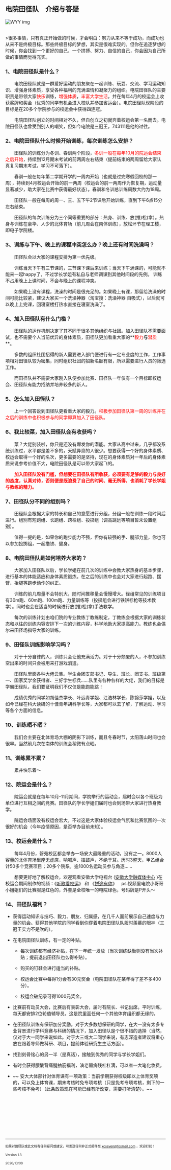 ## 电院田径队&ensp;&ensp;介绍与答疑

![WYY img](123.JPG)

<br>
>很多事情，只有真正开始做的时候，才会明白：努力从来不等于成功，而成功也从来不是终极目标。那些终极目标的梦想，其实是很难实现的。但你在追逐梦想的时候，你会找到一个更好的自己，一个拼搏、努力、自信的自己，你会因为自己所做的事情而觉得充实。


<br>

### 1、电院田径队是什么？
&emsp;&emsp;电院田径队就是一群爱好运动的朋友聚在一起训练、玩耍、交流、学习运动知识、增强身体素质，享受各种福利的充满温情和凝聚力的组织。电院田径队的主要职责是带领大家<font color="ff0000">快乐</font>训练，<font color="ff0000">增强体质</font>，<font color="ff0000">丰富大学生活</font>，并在每年4月的校运会上收获奖牌和奖金（优秀的同学有机会进入校队并参加省运会）。电院田径队现阶段的目标是在20多个学院参与的校运会中获得四连冠。

&emsp;&emsp;电院田径队创立的时间相对不久，但自创立之初就奔着校运会第一名而去。电院田径队也曾受到别人的嘲笑，但如今电院是三冠王，743111是他的过往。

### 2、电院田径队什么时候开始训练，每次训练怎么安排？
&emsp;&emsp;田径队的训练分为冬训、春训两个阶段，<font color="ff0000">冬训一般在每年10月的院运会结束之后开始</font>，持续到12月期末考试的前两周左右结束（提前结束的两周留给大家认真复习期末考试，学习不可落下）。

&emsp;&emsp;春训一般在每年第二学期开学的一周内开始（也就是过完寒假回校的那一周），持续到4月校运会开始的前一两周（校运会的前一两周作为恢复期，运动量显著减少，助大家在比赛中获得最好状态）。春训和冬训总训练周数大约为18周。

&emsp;&emsp;田径队一般在每周的周一、三、五下午2节课后开始训练，直到下午6点15分左右结束。

&emsp;&emsp;田径队的每次训练分为三个同等重要的部分：热身、训练、放(推)松(拿）。热身与训练在豪华、人少的北体育场（前几周会在南体训练），放松环节在理工楼，即电子学院楼。

### 3、训练与下午、晚上的课程冲突怎么办？晚上还有时间洗澡吗？
&emsp;&emsp;田径队会以大家的课程安排为第一优先级。

&emsp;&emsp;训练当天下午有三节课的，三节课下课后来训练；当天下午满课的，可能就不能来一起happy了，不过学长学姐有私自与老师调课到其他时间段的先例。
训练不占用晚上上课时间，不会与晚上的课程冲突。

&emsp;&emsp;如果晚上没有课程，洗澡的时间是很充足的。如果晚上有课，那留给洗澡的时间可能比较紧，建议大家买一个洗澡神器（淘宝搜：洗澡神器 自吸式），以后就可以晚上上完课，回寝室楼打热水直接在寝室洗澡了。

### 4、加入田径队有什么门槛？
&emsp;&emsp;田径队的运作机制决定了其不同于很多其他组织与社团。加入田径队不需要面试，也不需要个人当前优异的身体素质，田径队更加看重大家的**<font color="ff0000">毅力</font>**与**<font color="ff0000">潜质</font>**。

&emsp;&emsp;多数的组织社团招得的新人需要进入部门便进行有一定专业度的工作，工作事项相对田径队较为密集，同时组织社团的招新名额有限，所以需要进行人员的筛选工作。

&emsp;&emsp;而田径队并不需要大家刚入队便参加比赛、田径队一年仅有一个目标即校运会、田径队有能力招纳并培养较多的新人。

### 5、怎么加入田径队？
&emsp;&emsp;上一个回答说到田径队更看重大家的毅力。<font color="ff0000">积极参加田径队第一周的训练并在之后的训练中也积极参与的同学即算加入了田径队。</font>

### 6、我比较菜，加入田径队会有收获吗？
&emsp;&emsp;菜？大佬别装啦，你只是还没有爆发你的潜能。大家从高中过来，几乎都没系统训练过，水平都是差不多的，天赋异禀的人很少。想要获得一个好的身体素质、校运会取得一个好的名次，更多需要的是坚持，现在的身体素质对一年后的身体素质来说参考价值不大，电院田径队是可以带大家起飞的。

&emsp;&emsp;**<font color="ff0000">加入田径队没有门槛，但想要在田径队有所收获，必须要有足够的毅力与良好的态度，认真对待，否则便是既浪费了自己的时间、毫无所得，也消耗了学长学姐与教练的精力。</font>**

### 7、田径队分不同的组别吗？
&emsp;&emsp;田径队会根据大家的特长和自己的意愿进行分组，分组一般在训练一段时间后进行。组别有短跑组、长跑组、跨栏组、投掷组（调高跳远等项目暂未设置组别）。

&emsp;&emsp;值得一提的是，如果你的跑步能力不强，但你有较强的手、腿部力量，你也可以参加投掷组，一起撸铁、健身。

### 8、电院田径队是如何培养大家的？
&emsp;&emsp;大家加入田径队以后，学长学姐在前几次的训练中会教大家热身的基本步骤，进行基本的体能适应和身体素质锻炼。在之后的训练中也会对大家进行起跑、摆臂、抬腿等跑步动作的纠正。

&emsp;&emsp;训练的前几周量不会特别大，随时间推移量会慢慢增大。径组常见的训练项目有30m跑、60m跑、100m跑、力量训练等（投掷组会进行铁饼标枪等技术教学）。同时也会在适当的时候进行放(推)松(拿)手法教学。

&emsp;&emsp;每次的训练计划由咱们院的专业教练丁教练制定，丁教练会根据大家的训练状态和以往的训练内容安排下一次的训练内容，科学地助大家提高能力。教练也会偶尔来田径场指导大家的训练。

### 9、田径队训练影响学习吗？
&emsp;&emsp;对于十分自律的人，训练只会让他充满活力。对于十分颓废的人，不参加训练空出来的时间只会被用来打游戏消遣。

&emsp;&emsp;田径队里面各种大佬云集。学生会团支部书记、导生、班长、团支书、班级第一、国家奖学金获得者、三好学生标兵……队里有各种各样的大佬，我们的目标是学霸田径队，我们要证明我们不仅仅是能跑能跳！

&emsp;&emsp;成绩优秀的同学如胡佳杰学长、叶远青学姐、江浩林学长、陈锦莎学姐，以及如今已经在科大读研的十佳青年胡科学长等，大家都可以去了解，了解运动、学习等各个方面的信息。

### 10、训练晒不晒？
&emsp;&emsp;我们会主要在北体育场大棚的阴影下训练，而且冬春时节，太阳落山时间也会很早。当然前几次在南体的训练会稍微有点晒。

### 11、训练累不累？
&emsp;&emsp;累并快乐着～

### 12、院运会是什么？
&emsp;&emsp;院运会就是在每年10月-11月期间，学院举行的运动会，届时会以各个班级为单位进行互相之间的竞赛。田径队的学长学姐们届时也会到场带大家进行热身教学。

&emsp;&emsp;院运会场面没有校运会宏大，不过这是大家体验校运会气氛和比赛氛围的一次很好的机会（今年疫情原因，是否举办目前未知）。

### 13、校运会是什么？
&emsp;&emsp;每年4月份，磬苑校区都会举办一场安大最隆重的活动，没有之一。8000人容量的北体育场里座无虚席，呐喊声、擂鼓声，不绝于耳。历时3整天，甲乙组合计50多个竞赛项目；20多个院系，逾1000名运动员参与角逐……

&emsp;&emsp;想要更好地了解校运会，欢迎观看安徽大学电视台 ([安徽大学融媒体中心](https://space.bilibili.com/158393127/) )在校运会期间制作的视频：《[听歌看校运](https://b23.tv/RYccTh)》 和 《[拼途有你](https://b23.tv/R1ZN9r)》&ensp;&ensp;ps:视频里电院小哥哥小姐姐们的比赛服是红色的，外套是全校唯一的电院绿色，号码牌是P开头～

### 14、田径队福利？
+ 获得运动知识与技巧、毅力、朋友、归属感，在几千人面前展示自己速度与力量的机会。获得其他学院的同学看到你穿着电院田径队队服时羡慕的眼神（三冠王实力不是吹的）。

+ 在电院田径队训练，有一定的补贴。

  + 每次训练都有经济补贴，在下一年统一发放（当次训练缺勤则没有当次补贴；提前退出田径队也么得补贴）。

  + 购买的钉鞋会进行适当的补贴。

  + 校运会比赛中每得1分会有30元奖金（电院田径队在某年得了差不多400分）。

  + 校运会破纪录可得1000元奖金。

+ 比赛前有动员大会，比赛后有表彰大会，届时有院长、书记出席。平时训练，每天都安排2位轮值辅导员。这是院里面任何一个其他体育组织都无缘的。

+ 在田径队训练有保研加分奖励。对于大多数想保研的同学，在大一没有太多专业背景进行学科竞赛与科研的情况下，加入田径队是个很不错的选择（当然，仅对于大一同学来说如此。对于大三或大二同学来说，有志深造者建议将重心放在跟着导师做科研、项目，提前体验研究生生活方面）。

+ 找到刻骨铭心的另一半（是真话），接触到优秀的同学与学长学姐们。

+ 有时会获得腰酸背痛腿抽筋福利，演老弱病残杠杠滴，可以省一大笔化妆费。

+ ~~ 安大大体部针对体育课有一项政策：当前学期获得校级即以上体育奖项的，可以免上体育课，期末考核时免专项考核（只是免考专项考核，剩下的一些考核不免考）（此条政策现在可能已经有所改变，需要打听清楚）。~~

<br>
<br>
<br>
<br>
<br>
<br>
<br>

-----------------------------
<font size=1>如果对田径队或此文档有任何疑问或建议，可发送任何非正式邮件至 xcseven@foxmail.com ，欢迎打扰！</font>


<font size=1>Version 1.3</font>


<font size=1>2020/10/08</font>



